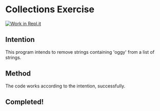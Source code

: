 # Collections Exercise

[![Work in Repl.it](https://classroom.github.com/assets/work-in-replit-14baed9a392b3a25080506f3b7b6d57f295ec2978f6f33ec97e36a161684cbe9.svg)](https://classroom.github.com/online_ide?assignment_repo_id=2970311&assignment_repo_type=AssignmentRepo)

## Intention

This program intends to remove strings containing 'oggy' from a list of strings.

## Method

The code works according to the intention, successfully.

## Completed!
